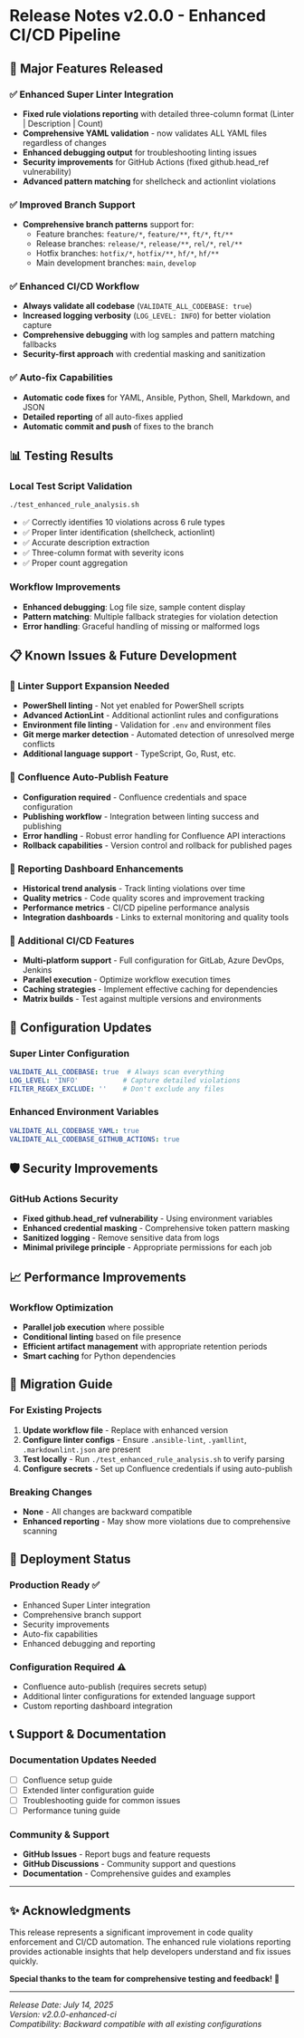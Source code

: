 # Release Notes v2.0.0 - Enhanced CI/CD Pipeline

## 🚀 Major Features Released

### ✅ Enhanced Super Linter Integration
- **Fixed rule violations reporting** with detailed three-column format (Linter | Description | Count)
- **Comprehensive YAML validation** - now validates ALL YAML files regardless of changes
- **Enhanced debugging output** for troubleshooting linting issues
- **Security improvements** for GitHub Actions (fixed github.head_ref vulnerability)
- **Advanced pattern matching** for shellcheck and actionlint violations

### ✅ Improved Branch Support
- **Comprehensive branch patterns** support for:
  - Feature branches: `feature/*`, `feature/**`, `ft/*`, `ft/**`
  - Release branches: `release/*`, `release/**`, `rel/*`, `rel/**`
  - Hotfix branches: `hotfix/*`, `hotfix/**`, `hf/*`, `hf/**`
  - Main development branches: `main`, `develop`

### ✅ Enhanced CI/CD Workflow
- **Always validate all codebase** (`VALIDATE_ALL_CODEBASE: true`)
- **Increased logging verbosity** (`LOG_LEVEL: INFO`) for better violation capture
- **Comprehensive debugging** with log samples and pattern matching fallbacks
- **Security-first approach** with credential masking and sanitization

### ✅ Auto-fix Capabilities
- **Automatic code fixes** for YAML, Ansible, Python, Shell, Markdown, and JSON
- **Detailed reporting** of all auto-fixes applied
- **Automatic commit and push** of fixes to the branch

## 📊 Testing Results

### Local Test Script Validation
```bash
./test_enhanced_rule_analysis.sh
```
- ✅ Correctly identifies 10 violations across 6 rule types
- ✅ Proper linter identification (shellcheck, actionlint)
- ✅ Accurate description extraction
- ✅ Three-column format with severity icons
- ✅ Proper count aggregation

### Workflow Improvements
- **Enhanced debugging**: Log file size, sample content display
- **Pattern matching**: Multiple fallback strategies for violation detection
- **Error handling**: Graceful handling of missing or malformed logs

## 📋 Known Issues & Future Development

### 🚧 Linter Support Expansion Needed
- **PowerShell linting** - Not yet enabled for PowerShell scripts
- **Advanced ActionLint** - Additional actionlint rules and configurations
- **Environment file linting** - Validation for `.env` and environment files
- **Git merge marker detection** - Automated detection of unresolved merge conflicts
- **Additional language support** - TypeScript, Go, Rust, etc.

### 🚧 Confluence Auto-Publish Feature
- **Configuration required** - Confluence credentials and space configuration
- **Publishing workflow** - Integration between linting success and publishing
- **Error handling** - Robust error handling for Confluence API interactions
- **Rollback capabilities** - Version control and rollback for published pages

### 🚧 Reporting Dashboard Enhancements
- **Historical trend analysis** - Track linting violations over time
- **Quality metrics** - Code quality scores and improvement tracking
- **Performance metrics** - CI/CD pipeline performance analysis
- **Integration dashboards** - Links to external monitoring and quality tools

### 🚧 Additional CI/CD Features
- **Multi-platform support** - Full configuration for GitLab, Azure DevOps, Jenkins
- **Parallel execution** - Optimize workflow execution times
- **Caching strategies** - Implement effective caching for dependencies
- **Matrix builds** - Test against multiple versions and environments

## 🔧 Configuration Updates

### Super Linter Configuration
```yaml
VALIDATE_ALL_CODEBASE: true  # Always scan everything
LOG_LEVEL: 'INFO'           # Capture detailed violations
FILTER_REGEX_EXCLUDE: ''    # Don't exclude any files
```

### Enhanced Environment Variables
```yaml
VALIDATE_ALL_CODEBASE_YAML: true
VALIDATE_ALL_CODEBASE_GITHUB_ACTIONS: true
```

## 🛡️ Security Improvements

### GitHub Actions Security
- **Fixed github.head_ref vulnerability** - Using environment variables
- **Enhanced credential masking** - Comprehensive token pattern masking
- **Sanitized logging** - Remove sensitive data from logs
- **Minimal privilege principle** - Appropriate permissions for each job

## 📈 Performance Improvements

### Workflow Optimization
- **Parallel job execution** where possible
- **Conditional linting** based on file presence
- **Efficient artifact management** with appropriate retention periods
- **Smart caching** for Python dependencies

## 🎯 Migration Guide

### For Existing Projects
1. **Update workflow file** - Replace with enhanced version
2. **Configure linter configs** - Ensure `.ansible-lint`, `.yamllint`, `.markdownlint.json` are present
3. **Test locally** - Run `./test_enhanced_rule_analysis.sh` to verify parsing
4. **Configure secrets** - Set up Confluence credentials if using auto-publish

### Breaking Changes
- **None** - All changes are backward compatible
- **Enhanced reporting** - May show more violations due to comprehensive scanning

## 🚀 Deployment Status

### Production Ready ✅
- Enhanced Super Linter integration
- Comprehensive branch support
- Security improvements
- Auto-fix capabilities
- Enhanced debugging and reporting

### Configuration Required ⚠️
- Confluence auto-publish (requires secrets setup)
- Additional linter configurations for extended language support
- Custom reporting dashboard integration

## 📞 Support & Documentation

### Documentation Updates Needed
- [ ] Confluence setup guide
- [ ] Extended linter configuration guide
- [ ] Troubleshooting guide for common issues
- [ ] Performance tuning guide

### Community & Support
- **GitHub Issues** - Report bugs and feature requests
- **GitHub Discussions** - Community support and questions
- **Documentation** - Comprehensive guides and examples

---

## ✨ Acknowledgments

This release represents a significant improvement in code quality enforcement and CI/CD automation. The enhanced rule violations reporting provides actionable insights that help developers understand and fix issues quickly.

**Special thanks to the team for comprehensive testing and feedback! 🙏**

---

*Release Date: July 14, 2025*  
*Version: v2.0.0-enhanced-ci*  
*Compatibility: Backward compatible with all existing configurations*
